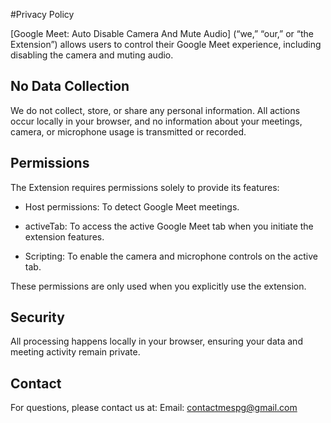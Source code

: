 #Privacy Policy

[Google Meet: Auto Disable Camera And Mute Audio] (“we,” “our,” or “the Extension”) allows users to control their Google Meet experience, including disabling the camera and muting audio.

## No Data Collection

We do not collect, store, or share any personal information. All actions occur locally in your browser, and no information about your meetings, camera, or microphone usage is transmitted or recorded.

## Permissions

The Extension requires permissions solely to provide its features:

- Host permissions: To detect Google Meet meetings.

- activeTab: To access the active Google Meet tab when you initiate the extension features.

- Scripting: To enable the camera and microphone controls on the active tab.

These permissions are only used when you explicitly use the extension.

## Security

All processing happens locally in your browser, ensuring your data and meeting activity remain private.

## Contact

For questions, please contact us at:
Email: contactmespg@gmail.com